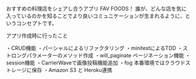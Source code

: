おすすめの料理店をシェアし合うアプリ FAV FOODS！
誰が、どんな店を気に入っているのかを知ることでより良いコミュニケーションが生まれるように、というコンセプトです。


アプリ作成時に行ったこと

・CRUD機能
・パーシャルによるリファクタリング
・minitestによるTDD
・ストロングパラメーターのメソッド作成
・will_paginate ページネーション機能
・session機能
・CarrierWaveで画像投稿機能追加
・fog 本番環境ではクラウドストレージに保存
・Amazon S3 と Heroku連携
